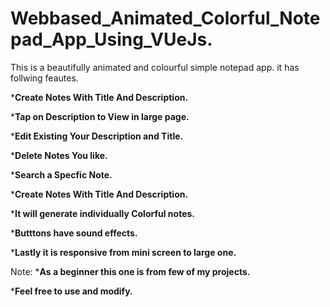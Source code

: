 # Webbased_Animated_Colorful_Notepad_App_Using_VUeJs.
This is a beautifully animated and colourful simple notepad app. 
it has follwing feautes.

***Create Notes With Title And Description.**

***Tap on Description to View in large page.**

***Edit Existing Your Description and Title.**

***Delete Notes You like.**

***Search a Specfic Note.**

***Create Notes With Title And Description.**

***It will generate individually Colorful notes.**

***Butttons have sound effects.**

***Lastly it is responsive from mini screen to large one.**

Note:
***As a beginner this one is from few of my projects.**

***Feel free to use and modify.**
